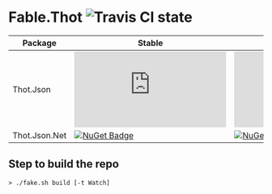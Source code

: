 # Fable.Thot ![Travis CI state](https://travis-ci.org/MangelMaxime/Thot.svg?branch=master)


Package | Stable | Prerelease
--- | --- | ---
Thot.Json | [![NuGet Badge](https://buildstats.info/nuget/Thot.Json)](https://www.nuget.org/packages/Thot.Json/) | [![NuGet Badge](https://buildstats.info/nuget/Thot.Json?includePreReleases=true)](https://www.nuget.org/packages/Thot.Json/)
Thot.Json.Net | [![NuGet Badge](https://buildstats.info/nuget/Thot.Json.Net)](https://www.nuget.org/packages/Thot.Json.Net/) | [![NuGet Badge](https://buildstats.info/nuget/Thot.Json.Net?includePreReleases=true)](https://www.nuget.org/packages/Thot.Json.Net/)

## Step to build the repo

```shell
> ./fake.sh build [-t Watch]
```

<!-- ## Status

MacOS/Linux | Windows
--- | ---
[![Travis Badge](https://travis-ci.org/MangelMaxime/Thot.svg?branch=master)](https://travis-ci.org/MangelMaxime/Thot) | [![Build status](https://ci.appveyor.com/api/projects/status/github/MangelMaxime/Thot?svg=true)](https://ci.appveyor.com/project/MangelMaxime/Thot)
[![Build History](https://buildstats.info/travisci/chart/MangelMaxime/Thot)](https://travis-ci.org/MangelMaxime/Thot/builds) | [![Build History](https://buildstats.info/appveyor/chart/MangelMaxime/Thot)](https://ci.appveyor.com/project/MangelMaxime/Thot) -->
